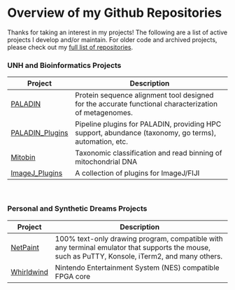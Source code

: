 # Overview of my Github Repositories

Thanks for taking an interest in my projects!  The following are a list of active projects I develop and/or maintain.  For older code and archived projects, please check out my [full list of repositories](https://github.com/ToniWestbrook?tab=repositories).

### UNH and Bioinformatics Projects

| Project | Description |
| ------- | ----------- |
| [PALADIN](https://github.com/ToniWestbrook/paladin) | Protein sequence alignment tool designed for the accurate functional characterization of metagenomes. |
| [PALADIN_Plugins](https://github.com/ToniWestbrook/paladin-plugins) | Pipeline plugins for PALADIN, providing HPC support, abundance (taxonomy, go terms), automation, etc. |
| [Mitobin](https://github.com/ToniWestbrook/mitobin) | Taxonomic classification and read binning of mitochondrial DNA |
| [ImageJ_Plugins](https://github.com/ToniWestbrook/imagej-plugins) | A collection of plugins for ImageJ/FIJI |

<br />

### Personal and Synthetic Dreams Projects

| Project | Description |
| ------- | ----------- |
| [NetPaint](https://github.com/SyntheticDreams/NetPaint) |100% text-only drawing program, compatible with any terminal emulator that supports the mouse, such as PuTTY, Konsole, iTerm2, and many others. |
| [Whirldwind](https://github.com/SyntheticDreams/whirlwind) |Nintendo Entertainment System (NES) compatible FPGA core |
